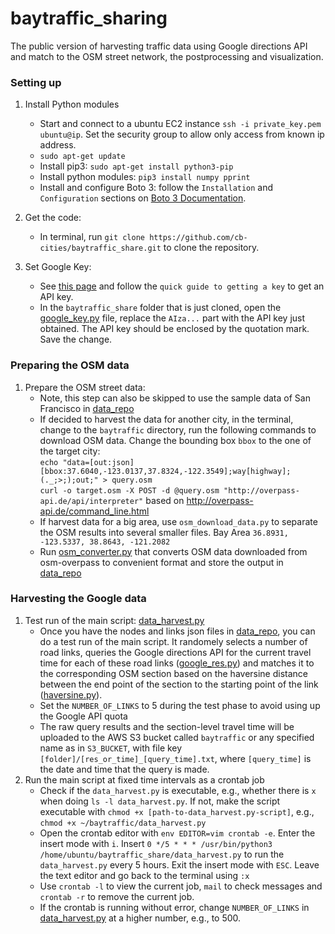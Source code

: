 # baytraffic_sharing
The public version of harvesting traffic data using Google directions API and match to the OSM street network, the postprocessing and visualization.

### Setting up
1. Install Python modules
	* Start and connect to a ubuntu EC2 instance `ssh -i private_key.pem ubuntu@ip`. Set the security group to allow only access from known ip address.
    * `sudo apt-get update`
	* Install pip3: `sudo apt-get install python3-pip`
	* Install python modules: `pip3 install numpy pprint`
	* Install and configure Boto 3: follow the `Installation` and `Configuration` sections on [Boto 3 Documentation](http://boto3.readthedocs.io/en/latest/guide/quickstart.html).

2. Get the code:
	* In terminal, run `git clone https://github.com/cb-cities/baytraffic_share.git` to clone the repository.

3. Set Google Key:
	* See [this page](https://developers.google.com/maps/documentation/directions/get-api-key) and follow the `quick guide to getting a key` to get an API key.
	* In the `baytraffic_share` folder that is just cloned, open the [google_key.py](google_key.py) file, replace the `AIza...` part with the API key just obtained. The API key should be enclosed by the quotation mark. Save the change.
	
### Preparing the OSM data
1. Prepare the OSM street data: 
    * Note, this step can also be skipped to use the sample data of San Francisco in [data_repo](data_repo)
    * If decided to harvest the data for another city, in the terminal, change to the `baytraffic` directory, run the following commands to download OSM data. Change the bounding box `bbox` to the one of the target city:     
        `echo "data=[out:json][bbox:37.6040,-123.0137,37.8324,-122.3549];way[highway];(._;>;);out;" > query.osm`   
        `curl -o target.osm -X POST -d @query.osm "http://overpass-api.de/api/interpreter"`
        based on http://overpass-api.de/command_line.html  
    * If harvest data for a big area, use `osm_download_data.py` to separate the OSM results into several smaller files.
        Bay Area `36.8931, -123.5337, 38.8643, -121.2082`  
    * Run [osm_converter.py](osm_converter.py) that converts OSM data downloaded from osm-overpass to convenient format and store the output in [data_repo](data_repo)

### Harvesting the Google data
1. Test run of the main script: [data_harvest.py](data_harvest.py)
    * Once you have the nodes and links json files in [data_repo](data_repo), you can do a test run of the main script. It randomely selects a number of road links, queries the Google directions API for the current travel time for each of these road links ([google_res.py](google_res.py)) and matches it to the corresponding OSM section based on the haversine distance between the end point of the section to the starting point of the link ([haversine.py](haversine.py)).
    * Set the `NUMBER_OF_LINKS` to 5 during the test phase to avoid using up the Google API quota
    * The raw query results and the section-level travel time will be uploaded to the AWS S3 bucket called `baytraffic` or any specified name as in `S3_BUCKET`, with file key `[folder]/[res_or_time]_[query_time].txt`, where `[query_time]` is the date and time that the query is made.
2. Run the main script at fixed time intervals as a crontab job
    * Check if the `data_harvest.py` is executable, e.g., whether there is `x` when doing `ls -l data_harvest.py`. If not, make the script executable with `chmod +x [path-to-data_harvest.py-script]`, e.g., `chmod +x ~/baytraffic/data_harvest.py`
    * Open the crontab editor with `env EDITOR=vim crontab -e`. Enter the insert mode with `i`. Insert `0 */5 * * * /usr/bin/python3 /home/ubuntu/baytraffic_share/data_harvest.py` to run the `data_harvest.py` every 5 hours. Exit the insert mode with `ESC`. Leave the text editor and go back to the terminal using `:x`
    * Use `crontab -l` to view the current job, `mail` to check messages and `crontab -r` to remove the current job.
    * If the crontab is running without error, change `NUMBER_OF_LINKS` in [data_harvest.py](data_harvest.py) at a higher number, e.g., to 500.